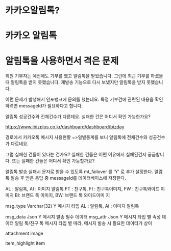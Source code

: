 # 카카오알림톡?


# 카카오 알림톡

# 알림톡을 사용하면서 격은 문제

회원 기부자는 예전에도 기부를 했고 알림톡을 받았습니다.
그런데
최근 기부를 하셨을 때 알림톡을 받지 못했습니다.
재발송 기능으로 다시 보냈지만 알림톡을 받지 못했습니다.

이런 문제가 발생해서 인포뱅크에 문의를 했는데요.
특정 기부건에 관련된 내용을 확인하려면
messageId가 필요하다고 합니다.


알림톡 성공건수와 전체건수가 다른데요. 실패한 건은 어디서 확인 가능한가요?


https://www.ibizplus.co.kr/dashboard/dashboard/bizday

경로에서 카카오톡 메시지 사용현황 =>일별통계를 보니
알림톡에 전체건수와 성공건수가 다르네요.

그럼 실패한 건들이 있다는 건가요?
실패한 건들은 어떤 이유에서 실패된건지 궁금합니다.
또는 실패한 건들은 어디서 확인 가능할까요?


알림톡 발송 실패시 문자로 받을 수 있도록 mt_failover 를 'Y' 로 추가 설정한다.
알람톡 발송 후 받은 응답 중 messageId를 데이터베이스에 저장한다.


AL : 알림톡, AI : 이미지 알림톡
FT : 친구톡, FI : 친구톡이미지, FW : 친구톡와이드
이미지
BI: 브랜드 톡 이미지, BW: 브랜드 톡 와이드이미
지




msg_type Varchar(32) Y 메시지 타입
AL : 알림톡, AI : 이미지 알림톡

msg_data Json Y 메시지 발송 필수 데이터
msg_attr Json Y 메시지 타입 별 속성 데이터
알림 톡/친구 톡 메시지 타입 별 따라,
메시지 발송 시 필요한 데이터가 상이




attachment
image


item_highlight
item




